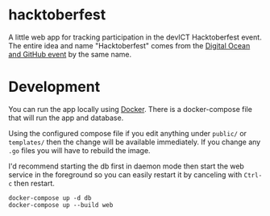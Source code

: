 # hacktoberfest

A little web app for tracking participation in the devICT Hacktoberfest event.
The entire idea and name "Hacktoberfest" comes from the [Digital Ocean and
GitHub event](https://hacktoberfest.digitalocean.com/) by the same name.

# Development

You can run the app locally using [Docker](https://docker.com). There is
a docker-compose file that will run the app and database.

Using the configured compose file if you edit anything under `public/`
or `templates/` then the change will be available immediately. If you
change any `.go` files you will have to rebuild the image.

I'd recommend starting the db first in daemon mode then start the web
service in the foreground so you can easily restart it by canceling with
`Ctrl-c` then restart.

    docker-compose up -d db
    docker-compose up --build web
